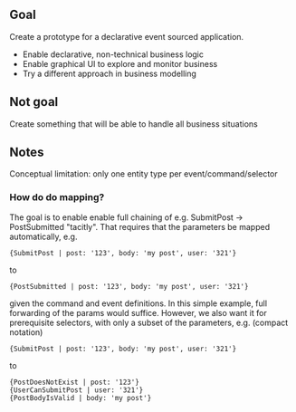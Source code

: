## Goal
Create a prototype for a declarative event sourced application.

- Enable declarative, non-technical business logic
- Enable graphical UI to explore and monitor business
- Try a different approach in business modelling

## Not goal
Create something that will be able to handle all business situations

## Notes
Conceptual limitation: only one entity type per event/command/selector

### How do do mapping?

The goal is to enable enable full chaining of e.g. SubmitPost -> PostSubmitted "tacitly". That requires that the parameters be mapped automatically, e.g.

    {SubmitPost | post: '123', body: 'my post', user: '321'}

to

	{PostSubmitted | post: '123', body: 'my post', user: '321'}

given the command and event definitions. In this simple example, full forwarding of the params would suffice. However, we also want it for prerequisite selectors, with only a subset of the parameters, e.g. (compact notation)

	{SubmitPost | post: '123', body: 'my post', user: '321'}

to

	{PostDoesNotExist | post: '123'}
	{UserCanSubmitPost | user: '321'}
	{PostBodyIsValid | body: 'my post'}